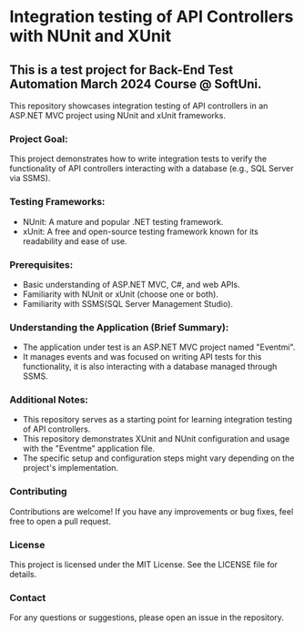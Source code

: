 # Integration testing of API Controllers with NUnit and XUnit
## This is a test project for Back-End Test Automation March 2024 Course @ SoftUni.
This repository showcases integration testing of API controllers in an ASP.NET MVC project using NUnit and xUnit frameworks.
### Project Goal:

This project demonstrates how to write integration tests to verify the functionality of API controllers interacting with a database (e.g., SQL Server via SSMS).

### Testing Frameworks:

- NUnit: A mature and popular .NET testing framework.
- xUnit: A free and open-source testing framework known for its readability and ease of use.
### Prerequisites:

- Basic understanding of ASP.NET MVC, C#, and web APIs.
- Familiarity with NUnit or xUnit (choose one or both).
- Familiarity with SSMS(SQL Server Management Studio).

### Understanding the Application (Brief Summary):

- The application under test is an ASP.NET MVC project named "Eventmi".
- It manages events and was focused on writing API tests for this functionality, it is also interacting with a database managed through SSMS.
### Additional Notes:
- This repository serves as a starting point for learning integration testing of API controllers.
- This repository demonstrates XUnit and NUnit configuration and usage with the "Eventme" application file.
- The specific setup and configuration steps might vary depending on the project's implementation.
### Contributing
Contributions are welcome! If you have any improvements or bug fixes, feel free to open a pull request.

### License
This project is licensed under the MIT License. See the LICENSE file for details.

### Contact
For any questions or suggestions, please open an issue in the repository.
